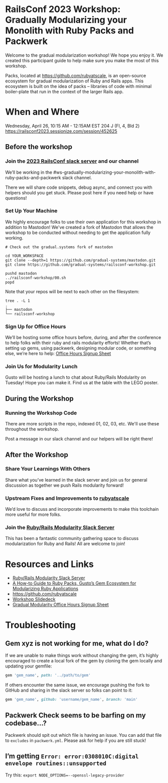 # RailsConf 2023 Workshop: Gradually Modularizing your Monolith with Ruby Packs and Packwerk
Welcome to the gradual modularization workshop! We hope you enjoy it. We created this participant guide to help make sure you make the most of this workshop.

Packs, located at https://github.com/rubyatscale, is an open-source ecosystem for gradual modularization of Ruby and Rails apps.
This ecosystem is built on the idea of packs – libraries of code with minimal boiler-plate that run in the context of the larger Rails app.

# When and Where
Wednesday, April 26, 10:15 AM - 12:15AM EST
204 J (Fl, 4, Bld 2)
https://railsconf2023.sessionize.com/session/452625

## Before the workshop
### Join the [2023 RailsConf slack server](https://join.slack.com/t/2023railsconf/shared_invite/zt-1t1pb9vn7-Evkz5Hputaui6Ht2nWM64g) and our channel

We’ll be working in the #ws-gradually-modularizing-your-monolith-with-ruby-packs-and-packwerk slack channel. 

There we will share code snippets, debug async, and connect you with helpers should you get stuck. Please post here if you need help or have questions!

### Set Up Your Machine
We highly encourage folks to use their own application for this workshop in addition to Mastodon!
We've created a fork of Mastodon that allows the workshop to be conducted without needing to get the application fully working.

```
# Check out the gradual.systems fork of mastodon

cd YOUR_WORKSPACE
git clone --depth=1 https://github.com/gradual-systems/mastodon.git
git clone https://github.com/gradual-systems/railsconf-workshop.git

pushd mastodon
../railsconf-workshop/00.sh
popd
```

Note that your repos will be next to each other on the filesystem:
```
tree . -L 1
.
├── mastodon
└── railsconf-workshop
```

### Sign Up for Office Hours
We’ll be hosting some office hours before, during, and after the conference to help folks with their ruby and rails modularity efforts! Whether that’s setting up gems, using packwerk, designing modular code, or something else, we’re here to help: [Office Hours Signup Sheet](https://docs.google.com/forms/d/e/1FAIpQLSeBxdwgw3KrYsJIzZr5zETrc5v79NiRN1OTKWma3BW0dPe3KA/viewform)

### Join Us for Modularity Lunch
Gusto will be hosting a lunch to chat about Ruby/Rails Modularity on Tuesday! Hope you can make it. Find us at the table with the LEGO poster.

## During the Workshop

### Running the Workshop Code

There are more scripts in the repo, indexed 01, 02, 03, etc. We'll use these throughout the workshop.

Post a message in our slack channel and our helpers will be right there!

## After the Workshop

### Share Your Learnings With Others
Share what you’ve learned in the slack server and join us for general discussion as together we push Rails modularity forward!

### Upstream Fixes and Improvements to [rubyatscale](https://github.com/rubyatscale)
We’d love to discuss and incorporate improvements to make this toolchain more useful for more folks.

### Join the [Ruby/Rails Modularity Slack Server](https://join.slack.com/t/rubymod/shared_invite/zt-1obvvz3m8-jsuwtghE_xOJl7twYckwLg)
This has been a fantastic community gathering space to discuss modularization for Ruby and Rails! All are welcome to join!

# Resources and Links
- [Ruby/Rails Modularity Slack Server](https://join.slack.com/t/rubymod/shared_invite/zt-1obvvz3m8-jsuwtghE_xOJl7twYckwLg)
- [A How-to Guide to Ruby Packs, Gusto’s Gem Ecosystem for Modularizing Ruby Applications](https://medium.com/gusto-engineering/a-how-to-guide-to-ruby-packs-gustos-gem-ecosystem-for-modularizing-ruby-applications-e236126b8c2c)
- https://github.com/rubyatscale
- [Workshop Slidedeck](https://docs.google.com/presentation/d/1iM1ffdoy6otuBopqGTUTgnOC9nXgrzrcxN6l8xsF13Y/edit#slide=id.g23309be7886_1_55)
- [Gradual Modularity Office Hours Signup Sheet](https://forms.gle/cH9ShR8HFyQQA4B7A)

# Troubleshooting
## Gem xyz is not working for me, what do I do?
If we are unable to make things work without changing the gem, it’s highly encouraged to create a local fork of the gem by cloning the gem locally and updating your gemfile:
```ruby
gem 'gem_name', path: '../path/to/gem'
```

If others encounter the same issue, we encourage pushing the fork to GitHub and sharing in the slack server so folks can point to it:
```ruby
gem 'gem_name', github: 'username/gem_name', branch: 'main'
```

## Packwerk Check seems to be barfing on my codebase…?

Packwerk should spit out which file is having an issue. You can add that file to `excludes` in `packwerk.yml`. Please ask for help if you are still stuck!

## I’m getting `Error: error:0308010C:digital envelope routines::unsupported`

Try this: `export NODE_OPTIONS=--openssl-legacy-provider`
